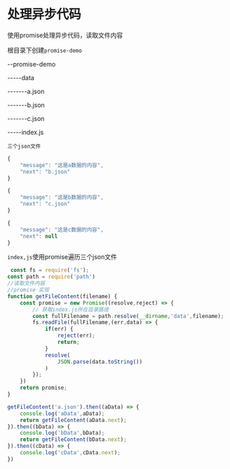 # 处理异步代码

使用promise处理异步代码，读取文件内容



根目录下创建`promise-demo`

--promise-demo

-----data

-------a.json

-------b.json

-------c.json

-----index.js

`三个json文件`

```js
{
    "message": "这是a数据的内容",
    "next": "b.json"
}

{
    "message": "这是b数据的内容",
    "next": "c.json"
}

{
    "message": "这是c数据的内容",
    "next": null
}
```

`index,js`使用promise遍历三个json文件

```js
 const fs = require('fs');
const path = require('path')
//读取文件内容
//promise 实现
function getFileContent(filename) {
    const promise = new Promise((resolve,reject) => {
        // 获取index.js所在目录路径
        const fullFilename = path.resolve(__dirname,'data',filename);
        fs.readFile(fullFilename,(err,data) => {
            if(err) {
                reject(err);
                return;
            }
            resolve(
                JSON.parse(data.toString())
            )
        });
    })
    return promise;
}

getFileContent('a.json').then((aData) => {
    console.log('aData',aData);
    return getFileContent(aData.next);
}).then((bData) => {
    console.log('bData',bData);
    return getFileContent(bData.next);
}).then((cData) => {
    console.log('cData',cData.next);
})
```

